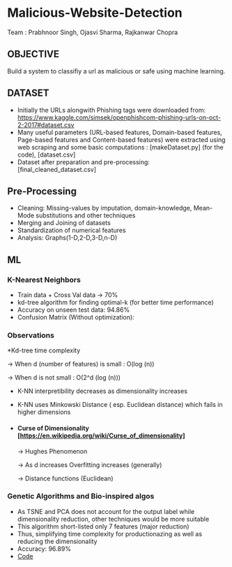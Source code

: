 # Malicious-Website-Detection

Team : Prabhnoor Singh, Ojasvi Sharma, Rajkanwar Chopra

## OBJECTIVE

Build a system to classifiy a url as malicious or safe using machine learning.

## DATASET


* Initially the URLs alongwith Phishing tags were downloaded from: https://www.kaggle.com/simsek/openphishcom-phishing-urls-on-oct-2-2017#dataset.csv
* Many useful parameters (URL-based features, Domain-based features, Page-based features and Content-based features) were extracted using web scraping and some basic computations : [makeDataset.py] (for the code), [dataset.csv]
* Dataset after preparation and pre-processing: [final_cleaned_dataset.csv] 

## Pre-Processing

* Cleaning: Missing-values by imputation, domain-knowledge, Mean-Mode substitutions and other techniques
* Merging and Joining of datasets
* Standardization of numerical features
* Analysis: Graphs(1-D,2-D,3-D,n-D)




## ML
### K-Nearest Neighbors
* Train data + Cross Val data -> 70%
* kd-tree algorithm for finding optimal-k (for better time performance)
* Accuracy on unseen test data: 94.86%
* Confusion Matrix (Without optimization):


### Observations
*Kd-tree time complexity

  -> When d (number of features) is small : O(log (n))
  
  -> When d is not small : O(2^d (log (n)))
  
* K-NN interpretibility decreases as dimensionality increases
* K-NN uses Minkowski Distance ( esp. Euclidean distance) which fails in higher dimensions
* #### Curse of Dimensionality [https://en.wikipedia.org/wiki/Curse_of_dimensionality]

  -> Hughes Phenomenon
  
  -> As d increases Overfitting increases (generally)
  
  -> Distance functions (Euclidean)
  


### Genetic Algorithms and Bio-inspired algos
* As TSNE and PCA does not account for the output label while dimensionality reduction, other techniques would be more suitable
* This algorithm short-listed only 7 features (major reduction)
* Thus, simplifying time complexity for productionazing as well as reducing the dimensionality
* Accuracy: 96.89%
* [Code](https://github.com/philipkalinda/GeneticFS/blob/master/geneticfs/algorithm.py)  







